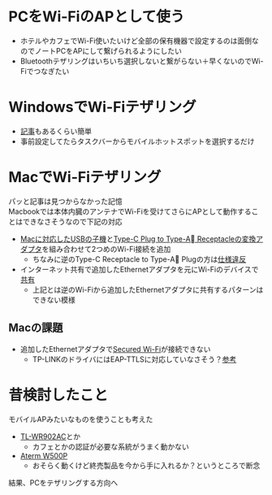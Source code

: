 # PCをWi-FiのAPとして使う
- ホテルやカフェでWi-Fi使いたいけど全部の保有機器で設定するのは面倒なのでノートPCをAPにして繋げられるようにしたい
- Bluetoothテザリングはいちいち選択しないと繋がらない＋早くないのでWi-Fiでつなぎたい

# WindowsでWi-Fiテザリング
- [記事](https://xtech.nikkei.com/atcl/nxt/column/18/00095/00022/)もあるくらい簡単
- 事前設定してたらタスクバーからモバイルホットスポットを選択するだけ

# MacでWi-Fiテザリング
パッと記事は見つからなかった記憶  
Macbookでは本体内臓のアンテナでWi-Fiを受けてさらにAPとして動作することはできなさそうなので下記の対応
- [Macに対応したUSBの子機](https://www.tp-link.com/jp/home-networking/adapter/archer-t2u-nano/)と[Type-C Plug to Type-A Receptacleの変換アダプタ](https://www.ainex.jp/products/u30ca-lfadt/)を組み合わせて2つめのWi-Fi接続を追加
    - ちなみに逆のType-C Receptacle to Type-A Plugの方は[仕様違反](https://hanpenblog.com/6148)
- インターネット共有で追加したEthernetアダプタを元にWi-Fiのデバイスで[共有](https://support.apple.com/ja-jp/guide/mac-help/mchlp1540/mac)
    - 上記とは逆のWi-Fiから追加したEthernetアダプタに共有するパターンはできない模様

## Macの課題
- 追加したEthernetアダプタで[Secured Wi-Fi](https://support.ntt.com/ocn/support/pid2900000c7s)が接続できない
    - TP-LINKのドライバにはEAP-TTLSに対応していなさそう？[参考](https://community.tp-link.com/en/home/forum/topic/175678)

# 昔検討したこと
モバイルAPみたいなものを使うことも考えた
- [TL-WR902AC](https://www.tp-link.com/jp/home-networking/wifi-router/tl-wr902ac/)とか
    - カフェとかの認証が必要な系統がうまく動かない
- [Aterm W500P](https://www.aterm.jp/product/atermstation/product/warpstar/w500p/index.html)
    - おそらく動くけど終売製品を今から手に入れるか？というところで断念

結果、PCをテザリングする方向へ